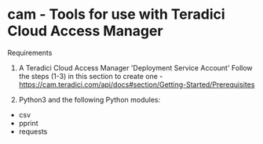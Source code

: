 # cam - Tools for use with Teradici Cloud Access Manager

Requirements
1. A Teradici Cloud Access Manager 'Deployment Service Account'
Follow the steps (1-3) in this section to create one - https://cam.teradici.com/api/docs#section/Getting-Started/Prerequisites

2. Python3 and the following Python modules:
- csv
- pprint
- requests
